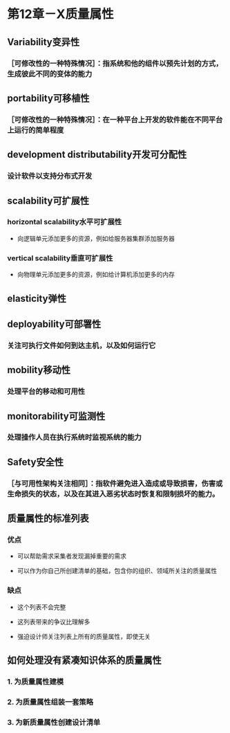 # 第12章－X质量属性

## Variability变异性

### ［可修改性的一种特殊情况］：指系统和他的组件以预先计划的方式，生成彼此不同的变体的能力

## portability可移植性

### ［可修改性的一种特殊情况］：在一种平台上开发的软件能在不同平台上运行的简单程度

## development distributability开发可分配性

### 设计软件以支持分布式开发

## scalability可扩展性

### horizontal scalability水平可扩展性

- 向逻辑单元添加更多的资源，例如给服务器集群添加服务器

### vertical scalability垂直可扩展性

- 向物理单元添加更多的资源，例如给计算机添加更多的内存

## elasticity弹性

## deployability可部署性

### 关注可执行文件如何到达主机，以及如何运行它

## mobility移动性

### 处理平台的移动和可用性

## monitorability可监测性

### 处理操作人员在执行系统时监视系统的能力

## Safety安全性

### ［与可用性架构关注相同］：指软件避免进入造成或导致损害，伤害或生命损失的状态，以及在其进入恶劣状态时恢复和限制损坏的能力。 

## 质量属性的标准列表

###  

### 优点

- 可以帮助需求采集者发现漏掉重要的需求

- 可以作为你自己所创建清单的基础，包含你的组织、领域所关注的质量属性

### 缺点

- 这个列表不会完整

- 这列表带来的争议比理解多

- 强迫设计师关注列表上所有的质量属性，即使无关

## 如何处理没有紧凑知识体系的质量属性

### 1. 为质量属性建模

### 2. 为质量属性组装一套策略

### 3. 为新质量属性创建设计清单

